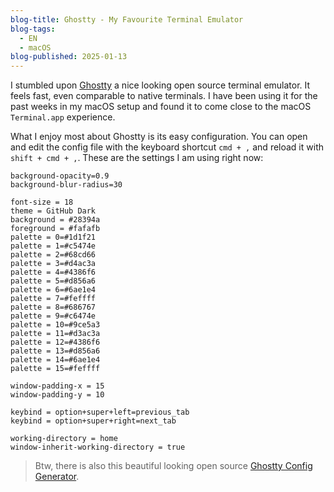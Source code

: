 ```yaml
---
blog-title: Ghostty - My Favourite Terminal Emulator
blog-tags:
  - EN
  - macOS
blog-published: 2025-01-13
---
```


I stumbled upon [Ghostty](https://ghostty.org/) a nice looking open source terminal emulator. It feels fast, even comparable to native terminals. I have been using it for the past weeks in my macOS setup and found it to come close to the macOS `Terminal.app` experience.

What I enjoy most about Ghostty is its easy configuration. You can open and edit the config file with the keyboard shortcut `cmd + ,` and reload it with `shift + cmd + ,`. These are the settings I am using right now:

```
background-opacity=0.9
background-blur-radius=30

font-size = 18
theme = GitHub Dark
background = #28394a
foreground = #fafafb
palette = 0=#1d1f21
palette = 1=#c5474e
palette = 2=#68cd66
palette = 3=#d4ac3a
palette = 4=#4386f6
palette = 5=#d856a6
palette = 6=#6ae1e4
palette = 7=#feffff
palette = 8=#686767
palette = 9=#c6474e
palette = 10=#9ce5a3
palette = 11=#d3ac3a
palette = 12=#4386f6
palette = 13=#d856a6
palette = 14=#6ae1e4
palette = 15=#feffff

window-padding-x = 15
window-padding-y = 10

keybind = option+super+left=previous_tab
keybind = option+super+right=next_tab

working-directory = home
window-inherit-working-directory = true
```

> Btw, there is also this beautiful looking open source [Ghostty Config Generator](https://ghostty.zerebos.com/).

